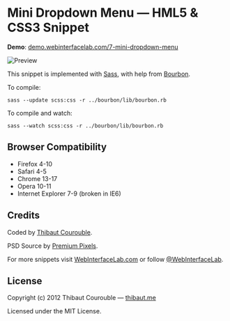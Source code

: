 # Mini Dropdown Menu — HML5 & CSS3 Snippet

**Demo**: [demo.webinterfacelab.com/7-mini-dropdown-menu](http://demo.webinterfacelab.com/7-mini-dropdown-menu/)

![Preview](http://www.webinterfacelab.com/assets/snippets/mini-dropdown-menu/preview.png)

This snippet is implemented with [Sass](https://github.com/nex3/sass), with help from [Bourbon](https://github.com/thoughtbot/bourbon).

To compile:

`sass --update scss:css -r ../bourbon/lib/bourbon.rb`

To compile and watch:

`sass --watch scss:css -r ../bourbon/lib/bourbon.rb`

## Browser Compatibility

* Firefox 4-10
* Safari 4-5
* Chrome 13-17
* Opera 10-11
* Internet Explorer 7-9 (broken in IE6)

## Credits

Coded by [Thibaut Courouble](http://github.com/Thibaut).

PSD Source by [Premium Pixels](http://www.premiumpixels.com/freebies/mini-drop-down-menu-psd/).

For more snippets visit [WebInterfaceLab.com](http://www.webinterfacelab.com) or follow [@WebInterfaceLab](http://twitter.com/WebInterfaceLab).

## License

Copyright (c) 2012 Thibaut Courouble — [thibaut.me](http://thibaut.me)

Licensed under the MIT License.